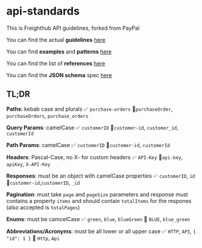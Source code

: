 # api-standards

This is Freighthub API guidelines, forked from PayPal

You can find the actual **guidelines** [here](https://github.com/freight-hub/api-standards/blob/master/api-style-guide.md)

You can find **examples** and **patterns** [here](https://github.com/freight-hub/api-standards/blob/master/patterns.md)

You can find the list of **references** [here](https://github.com/freight-hub/api-standards/blob/master/references.md)

You can find the **JSON schema** spec [here](https://github.com/freight-hub/api-standards/tree/master/v1/schema/json/draft-04)

## TL;DR

**Paths**: kebab case and plurals ✅ `purchase-orders` 🚫`purchaseOrder`, `purchaseOrders`, `purchase_orders`

**Query Params**: camelCase ✅ `customerID` 🚫`customer-id`, `customer_id`, `customerId`

**Path Params**: camelCase ✅ `customerID` 🚫`customer-id`, `customerId`

**Headers**: Pascal-Case, no X- for custom headers ✅ `API-Key` 🚫`api-key`, `apiKey`, `X-API-Key`

**Responses**: must be an object with camelCase properties ✅ `customerID`, `id` 🚫`customer-id`,`customerID`, `_id`

**Pagination**: must take `page` and `pageSize` parameters and response must contains a property `items` and should contain `totalItems` for the respones (also accepted is `totalPages`)

**Enums**: must be camcelCase ✅ `green`, `blue`, `blueGreen` 🚫 `BLUE`, `blue_green`

**Abbreviations/Acronyms**: must be all lower or all upper case  ✅ `HTTP`, `API`, `{ "id": 1 }` 🚫 `Http`, `Api`

